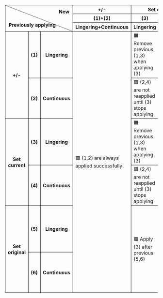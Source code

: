 <style>
    td, th {
        /* text-align: center; */
        position: relative;
        border: 1px solid #000;
    }

    td {
        width: 120px !important;
        word-wrap: break-word;   
    }

</style>

<table align="center">
    <tr>
        <th width=250 colspan=3 rowspan="3" style="background: linear-gradient(to bottom left, transparent 49.5%, #000 50%, transparent 50.5%);">
            <div style="position: absolute; top: 0; right: 0; padding: 5%; z-index: 1;">New</div>
            <div style="position: absolute; bottom: 0; left: 0; padding: 5%; z-index: 1;">Previously applying</div>
        </th>
        <th>+/-</th>
        <th colspan=2>Set current</th>
        <th colspan=2>Set original</th>
    </tr>
    <tr>
        <th>(1)+(2)</th>
        <th>(3)</th>
        <th>(4)</th>
        <th>(5)</th>
        <th>(6)</th>
    </tr>
    <tr>
        <th>Lingering+Continuous</th>
        <th>Lingering</th>
        <th>Continuous</th>
        <th>Lingering</th>
        <th>Continuous</th>
    </tr>
    <!-- cases -->
    <tr>
        <th rowspan=2>+/-</th>
        <th>(1)</th>
        <th>Lingering</th>
        <td rowspan=6>🟥 (1,2) are always applied successfully</td>
        <td>🟧 Remove previous (1,3) when applying (3)</td>
        <td>🟩 (1,3,5) are not reapplied until (4) stops applying</td>
        <td colspan=2 rowspan=2>🟦 Apply (5,6) and reapply (1,2) afterwards</td>
    </tr>
    <tr>
        <th>(2)</th>
        <th>Continuous</th>
        <td>🟩 (2,4) are not reapplied until (3) stops applying</td>
        <td>🟦 Apply (4) and reapply (2) afterwards</td>
    </tr>
    <tr>
        <th rowspan=2>Set current</th>
        <th>(3)</th>
        <th>Lingering</th>
        <td>🟧 Remove previous (1,3) when applying (3)</td>
        <td>🟩 (1,3,5) are not reapplied until (4) stops applying</td>
        <td>🟧 Remove previous (3,5) when applying (5)</td>
        <td>🟩 (3,5) are not reapplied until (6) stops applying</td>
    </tr>
    <tr>
        <th>(4)</th>
        <th>Continuous</th>
        <td>🟩 (2,4) are not reapplied until (3) stops applying</td>
        <td>🟨 Apply new (4)</td>
        <td colspan=2>🟦 Apply (5,6) and reapply (4) afterwards</td>
    </tr>
    <tr>
        <th rowspan=2>Set original</th>
        <th>(5)</th>
        <th>Lingering</th>
        <td rowspan=2>🟥 Apply (3) after previous (5,6)</td>
        <td>🟩 (1,3,5) are not reapplied until (4) stops applying</td>
        <td>🟧 Remove previous (3,5) when applying (5)</td>
        <td>(3,5) are not reapplied until (6) stops applying</td>
    </tr>
    <tr>
        <th>(6)</th>
        <th>Continuous</th>
        <td>🟦 Apply (6) and reapply (4) afterwards</td>
        <td>🟩 (6) are not reapplied until (5) stops applying</td>
        <td>🟨 Apply new (6)</td>
    </tr>
</table>